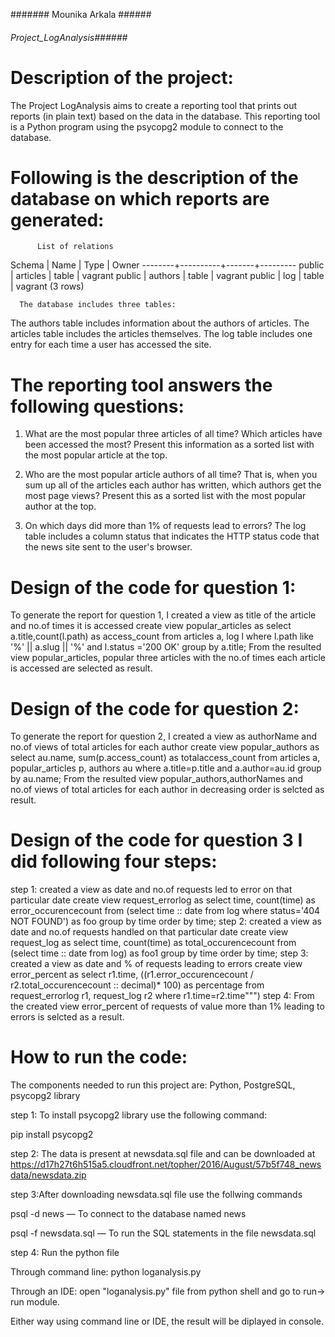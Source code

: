 ####### Mounika Arkala ######
###### Project_LogAnalysis######

# Description of the project:
The Project LogAnalysis aims to create a reporting tool that prints out reports (in plain text) based on the data in the database. This reporting tool is a Python program using the psycopg2 module to connect to the database.

# Following is the description of the database on which reports are generated:

          List of relations
 Schema |   Name   | Type  |  Owner
--------+----------+-------+---------
 public | articles | table | vagrant
 public | authors  | table | vagrant
 public | log      | table | vagrant
(3 rows)
                                
                               
      The database includes three tables:

The authors table includes information about the authors of articles.
The articles table includes the articles themselves.
The log table includes one entry for each time a user has accessed the site.



# The reporting tool answers the following questions:

1. What are the most popular three articles of all time? Which articles have been accessed the most? Present this information as a sorted list with the most popular article at the top.

2. Who are the most popular article authors of all time? That is, when you sum up all of the articles each author has written, which authors get the most page views? Present this as a sorted list with the most popular author at the top.

3. On which days did more than 1% of requests lead to errors? The log table includes a column status that indicates the HTTP status code that the news site sent to the user's browser. 


# Design of the code for question 1:
To generate the report for question 1, I created a view as title of the article and no.of times it is accessed
          create view popular_articles as 
          select a.title,count(l.path) as access_count 
          from articles a, log l 
          where l.path like  '%' || a.slug || '%'  and l.status ='200 OK'
          group by a.title;
From the resulted view popular_articles, popular three articles with the no.of times each article is accessed are selected as result.

# Design of the code for question 2:
To generate the report for question 2, I created a  view as authorName and no.of views of total articles for each author
          create view popular_authors as 
          select au.name, sum(p.access_count) as totalaccess_count 
          from articles a, popular_articles p, authors au 
          where a.title=p.title and a.author=au.id 
          group by au.name;
From the resulted view popular_authors,authorNames and no.of views of total articles for each author in decreasing order is selcted as result.

# Design of the code for question 3 I did following four steps:
step 1: created a view as date and no.of requests led to error on that particular date 
          create view request_errorlog as 
          select time, count(time) as error_occurencecount from 
          (select time :: date from log 
          where status='404 NOT FOUND') as foo 
          group by time 
          order by time;
step 2: created a view as date and no.of  requests handled on that particular date 
          create view request_log as 
          select time, count(time) as total_occurencecount from
          (select time :: date from log) as foo1 
          group by time 
          order by time;
step 3: created a view as date and % of requests leading to errors
          create view error_percent as 
          select r1.time,
          ((r1.error_occurencecount / r2.total_occurencecount :: decimal)* 100) 
          as percentage from request_errorlog r1, request_log r2
          where r1.time=r2.time""")
step 4: From the created view error_percent of requests of value more than 1% leading to errors is selcted as a result.

# How to run the code: 
The components needed to run this project are: Python, PostgreSQL, psycopg2 library 

step 1: To install psycopg2 library use the following command:

pip install psycopg2


step 2: The data is present at newsdata.sql file and can be downloaded at https://d17h27t6h515a5.cloudfront.net/topher/2016/August/57b5f748_newsdata/newsdata.zip

step 3:After downloading newsdata.sql file use the follwing commands

psql -d news — To connect to the database named news 

psql -f newsdata.sql — To run the SQL statements in the file newsdata.sql


step 4: Run the python file

Through command line: python loganalysis.py

Through an IDE: open "loganalysis.py" file from python shell and go to run-> run module.

Either way using command line or IDE, the result will be diplayed in console.

